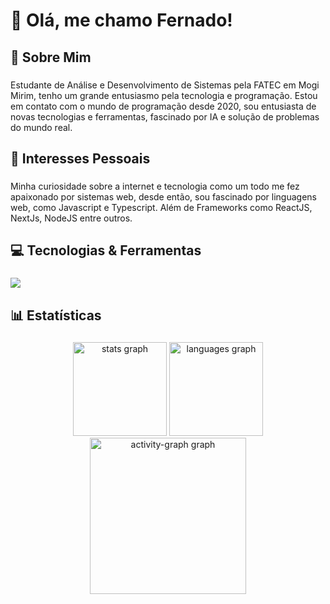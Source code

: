 <h1 align="left">👋 Olá, me chamo Fernado!</h1>

###

<h2 align="left">📌 Sobre Mim</h2>

###

<p align="left">Estudante de Análise e Desenvolvimento de Sistemas pela FATEC em Mogi Mirim, tenho um grande entusiasmo pela tecnologia e programação. Estou em contato com o mundo de programação desde 2020, sou entusiasta de novas tecnologias e ferramentas, fascinado por IA e solução de problemas do mundo real.</p>

###

<h2 align="left">🧠 Interesses Pessoais</h2>

###

<p align="left">Minha curiosidade sobre a internet e tecnologia como um todo me fez apaixonado por sistemas web, desde então, sou fascinado por linguagens web, como Javascript e Typescript. Além de Frameworks como ReactJS, NextJs, NodeJS entre outros.</p>

###

<h2 align="left">💻 Tecnologias & Ferramentas</h2>

###

<img src="https://skillicons.dev/icons?i=c,html,css,js,typescript,react,nodejs,discordjs,mysql,tailwind,github,git,vscode,vercel" />

###

###

<h2 align="left">📊 Estatísticas</h2>

###

<div align="center">
  <img src="https://github-readme-stats.vercel.app/api?username=fernaandojr&hide_title=false&hide_rank=false&show_icons=true&include_all_commits=true&count_private=true&disable_animations=false&theme=dark&locale=en&hide_border=false&order=1" height="150" alt="stats graph"  />
  <img src="https://github-readme-stats.vercel.app/api/top-langs?username=fernaandojr&locale=en&hide_title=false&layout=compact&card_width=320&langs_count=5&theme=dark&hide_border=false&order=2" height="150" alt="languages graph"  />
  <img src="https://github-readme-activity-graph.vercel.app/graph?username=fernaandojr&radius=16&theme=tokyo-night&area=true&order=5&bg_color=151515&title_color=aeafb0&line=aeafb0&point=65d37e&area_color=878787&hide_title=false&custom_title=Contribution's%20Graph&hide_border=false&color=ffffff" height="250" alt="activity-graph graph"  />
</div>


